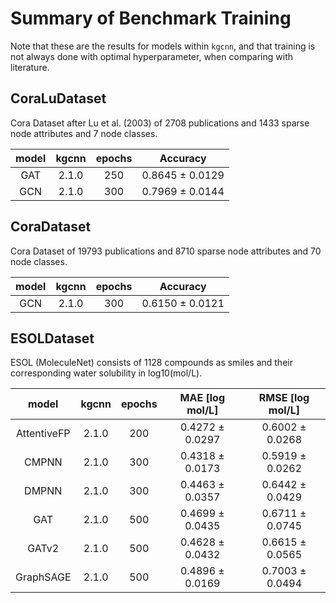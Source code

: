 # Summary of Benchmark Training

Note that these are the results for models within `kgcnn`, and that training is not always done with optimal hyperparameter, when comparing with literature.

## CoraLuDataset

Cora Dataset after Lu et al. (2003) of 2708 publications and 1433 sparse node attributes and 7 node classes.

| model | kgcnn | epochs | Accuracy | 
| :---: | :---: | :---: | :---: | 
| GAT | 2.1.0 | 250 | 0.8645 &pm; 0.0129  | 
| GCN | 2.1.0 | 300 | 0.7969 &pm; 0.0144  | 

## CoraDataset

Cora Dataset of 19793 publications and 8710 sparse node attributes and 70 node classes.

| model | kgcnn | epochs | Accuracy | 
| :---: | :---: | :---: | :---: | 
| GCN | 2.1.0 | 300 | 0.6150 &pm; 0.0121  | 

## ESOLDataset

ESOL (MoleculeNet) consists of 1128 compounds as smiles and their corresponding water solubility in log10(mol/L).

| model | kgcnn | epochs | MAE [log mol/L] | RMSE [log mol/L] | 
| :---: | :---: | :---: | :---: | :---: | 
| AttentiveFP | 2.1.0 | 200 | 0.4272 &pm; 0.0297  | 0.6002 &pm; 0.0268  | 
| CMPNN | 2.1.0 | 300 | 0.4318 &pm; 0.0173  | 0.5919 &pm; 0.0262  | 
| DMPNN | 2.1.0 | 300 | 0.4463 &pm; 0.0357  | 0.6442 &pm; 0.0429  | 
| GAT | 2.1.0 | 500 | 0.4699 &pm; 0.0435  | 0.6711 &pm; 0.0745  | 
| GATv2 | 2.1.0 | 500 | 0.4628 &pm; 0.0432  | 0.6615 &pm; 0.0565  | 
| GraphSAGE | 2.1.0 | 500 | 0.4896 &pm; 0.0169  | 0.7003 &pm; 0.0494  | 

